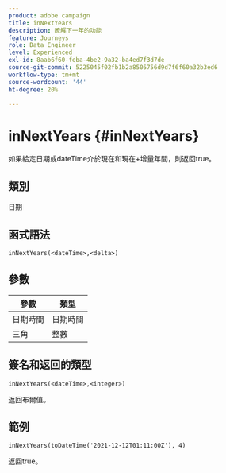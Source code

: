 ```yaml
---
product: adobe campaign
title: inNextYears
description: 瞭解下一年的功能
feature: Journeys
role: Data Engineer
level: Experienced
exl-id: 8aab6f60-feba-4be2-9a32-ba4ed7f3d7de
source-git-commit: 5225045f02fb1b2a8505756d9d7f6f60a32b3ed6
workflow-type: tm+mt
source-wordcount: '44'
ht-degree: 20%

---
```


# inNextYears {#inNextYears}

如果給定日期或dateTime介於現在和現在+增量年間，則返回true。

## 類別

日期

## 函式語法

`inNextYears(<dateTime>,<delta>)`

## 參數

| 參數 | 類型 |
|-----------|------------------|
| 日期時間 | 日期時間 |
| 三角 | 整數 |

## 簽名和返回的類型

`inNextYears(<dateTime>,<integer>)`

返回布爾值。

## 範例

`inNextYears(toDateTime('2021-12-12T01:11:00Z'), 4)`

返回true。
